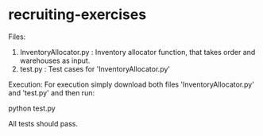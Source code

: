 # recruiting-exercises

Files:
1. InventoryAllocator.py : Inventory allocator function, that takes order and warehouses as input.
2. test.py : Test cases for 'InventoryAllocator.py'

Execution:
For execution simply download both files 'InventoryAllocator.py' and 'test.py' and then run:

python test.py

All tests should pass.
